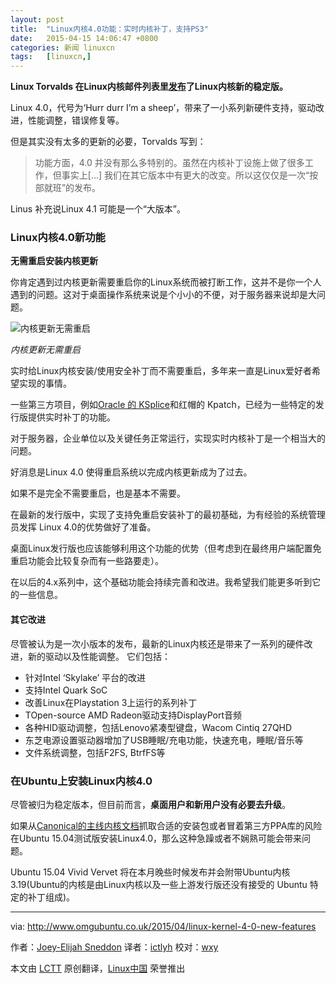 ```yaml
---
layout: post
title:	"Linux内核4.0功能：实时内核补丁，支持PS3"
date:	2015-04-15 14:06:47 +0800 
categories:	新闻 linuxcn 
tags:	[linuxcn,]
---
```



**Linux Torvalds 在Linux内核邮件列表里[发布](http://linux.cn/article-5259-1.html)了Linux内核新的稳定版。**


Linux 4.0，代号为‘Hurr durr I’m a sheep’，带来了一小系列新硬件支持，驱动改进，性能调整，错误修复等。


但是其实没有太多的更新的必要，Torvalds 写到：



> 
> 功能方面，4.0 并没有那么多特别的。虽然在内核补丁设施上做了很多工作，但事实上[...] 我们在其它版本中有更大的改变。所以这仅仅是一次“按部就班”的发布。
> 
> 
> 


Linus 补充说Linux 4.1 可能是一个“大版本”。


### Linux内核4.0新功能


**无需重启安装内核更新**


你肯定遇到过内核更新需要重启你的Linux系统而被打断工作，这并不是你一个人遇到的问题。这对于桌面操作系统来说是个小小的不便，对于服务器来说却是大问题。


![内核更新无需重启](/Asserts/Images//attachment/album/201504/15/140650lqqnsrcuyu1nqte8.jpg)


*内核更新无需重启*


实时给Linux内核安装/使用安全补丁而不需要重启，多年来一直是Linux爱好者希望实现的事情。


一些第三方项目，例如[Oracle 的 KSplice](http://www.omgubuntu.co.uk/2009/10/how-to-install-kernel-updates-without-rebooting)和红帽的 Kpatch，已经为一些特定的发行版提供实时补丁的功能。


对于服务器，企业单位以及关键任务正常运行，实现实时内核补丁是一个相当大的问题。


好消息是Linux 4.0 使得重启系统以完成内核更新成为了过去。


如果不是完全不需要重启，也是基本不需要。


在最新的发行版中，实现了支持免重启安装补丁的最初基础，为有经验的系统管理员发挥 Linux 4.0的优势做好了准备。


桌面Linux发行版也应该能够利用这个功能的优势（但考虑到在最终用户端配置免重启功能会比较复杂而有一些路要走）。


在以后的4.x系列中，这个基础功能会持续完善和改进。我希望我们能更多听到它的一些信息。


#### 其它改进


尽管被认为是一次小版本的发布，最新的Linux内核还是带来了一系列的硬件改进，新的驱动以及性能调整。 它们包括：


* 针对Intel ‘Skylake’ 平台的改进
* 支持Intel Quark SoC
* 改善Linux在Playstation 3上运行的系列补丁
* TOpen-source AMD Radeon驱动支持DisplayPort音频
* 各种HID驱动调整，包括Lenovo紧凑型键盘，Wacom Cintiq 27QHD
* 东芝电源设置驱动器增加了USB睡眠/充电功能，快速充电，睡眠/音乐等
* 文件系统调整，包括F2FS, BtrfFS等


### 在Ubuntu上安装Linux内核4.0


尽管被归为稳定版本，但目前而言，**桌面用户和新用户没有必要去升级**。


如果从[Canonical的主线内核文档](http://kernel.ubuntu.com/%7Ekernel-ppa/mainline/?C=N;O=D)抓取合适的安装包或者冒着第三方PPA库的风险在Ubuntu 15.04测试版安装Linux4.0，那么这种急躁或者不娴熟可能会带来问题。


Ubuntu 15.04 Vivid Vervet 将在本月晚些时候发布并会附带Ubuntu内核 3.19(Ubuntu的内核是由Linux内核以及一些上游发行版还没有接受的 Ubuntu 特定的补丁组成)。




---


via: <http://www.omgubuntu.co.uk/2015/04/linux-kernel-4-0-new-features>


作者：[Joey-Elijah Sneddon](https://plus.google.com/117485690627814051450/?rel=author) 译者：[ictlyh](https://github.com/ictlyh) 校对：[wxy](https://github.com/wxy)


本文由 [LCTT](https://github.com/LCTT/TranslateProject) 原创翻译，[Linux中国](http://linux.cn/) 荣誉推出
